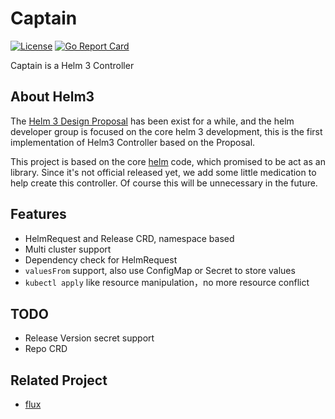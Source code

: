 # Captain

[![License](https://img.shields.io/badge/License-Apache%202.0-blue.svg)](https://opensource.org/licenses/Apache-2.0) [![Go Report Card](https://goreportcard.com/badge/github.com/alauda/captain)](https://goreportcard.com/report/github.com/alauda/captain)

Captain is a Helm 3 Controller

## About Helm3 

The [Helm 3 Design Proposal](https://github.com/helm/community/blob/master/helm-v3/000-helm-v3.md) has been exist for a while, and the helm 
developer group is focused on the core helm 3 development, this is the first implementation of Helm3 Controller based on the Proposal.

This project is based on the core [helm](https://github.com/helm/helm) code, which promised to be act as an library. Since it's not official 
released yet, we add some little medication to help create this controller. Of course this will be unnecessary in the future. 

## Features
* HelmRequest and Release CRD, namespace based
* Multi cluster support
* Dependency check for HelmRequest
* `valuesFrom` support, also use ConfigMap or Secret to store values
* `kubectl apply` like resource manipulation，no more resource conflict 


## TODO

* Release Version secret support
* Repo CRD


## Related Project

* [flux](https://github.com/fluxcd/flux)



